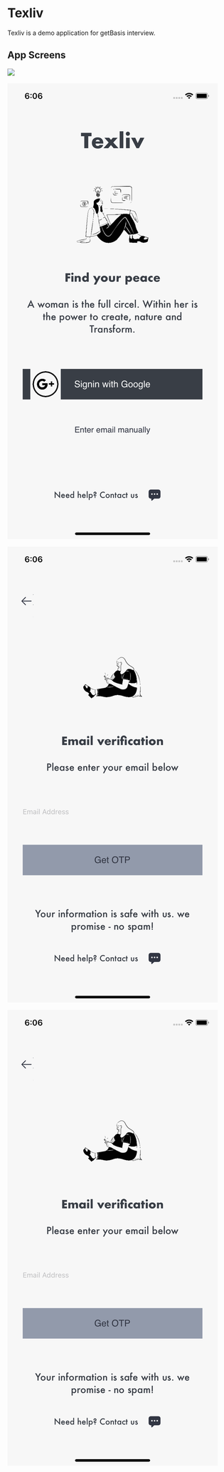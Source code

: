 # Texliv
Texliv is a demo application for getBasis interview.

## App Screens

![](App%20Screens/app_logo_preview.png)

![](App%20Screens/login_1.png)

![](App%20Screens/login_2.png)

![](App%20Screens/login_2.png)
